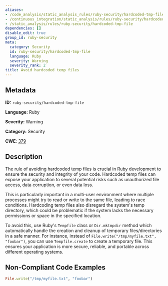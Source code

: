 ```yaml
---
aliases:
- /code_analysis/static_analysis_rules/ruby-security/hardcoded-tmp-file
- /continuous_integration/static_analysis/rules/ruby-security/hardcoded-tmp-file
- /static_analysis/rules/ruby-security/hardcoded-tmp-file
dependencies: []
disable_edit: true
group_id: ruby-security
meta:
  category: Security
  id: ruby-security/hardcoded-tmp-file
  language: Ruby
  severity: Warning
  severity_rank: 2
title: Avoid hardcoded temp files
---
```

<!--  SOURCED FROM https://github.com/DataDog/datadog-static-analyzer-rule-docs -->


## Metadata
**ID:** `ruby-security/hardcoded-tmp-file`

**Language:** Ruby

**Severity:** Warning

**Category:** Security

**CWE**: [379](https://cwe.mitre.org/data/definitions/379.html)

## Description
The rule of avoiding hardcoded temp files is crucial in Ruby development to ensure the security and integrity of your code. Hardcoded temp files can expose your application to several potential risks such as unauthorized file access, data corruption, or even data loss.

This is particularly important in a multi-user environment where multiple processes might try to read or write to the same file, leading to race conditions. Hardcoding temp files also disregard the system's temp directory, which could be problematic if the system lacks the necessary permissions or space in the specified location.

To avoid this, use Ruby's `Tempfile` class or `Dir.mktmpdir` method which automatically handle the creation and cleanup of temporary files/directories in a safe manner. For instance, instead of `File.write("/tmp/myfile.txt", "foobar")`, you can use `Tempfile.create` to create a temporary file. This ensures your application is more secure, reliable, and portable across different operating systems.

## Non-Compliant Code Examples
```ruby
File.write("/tmp/myfile.txt", "foobar")

```
